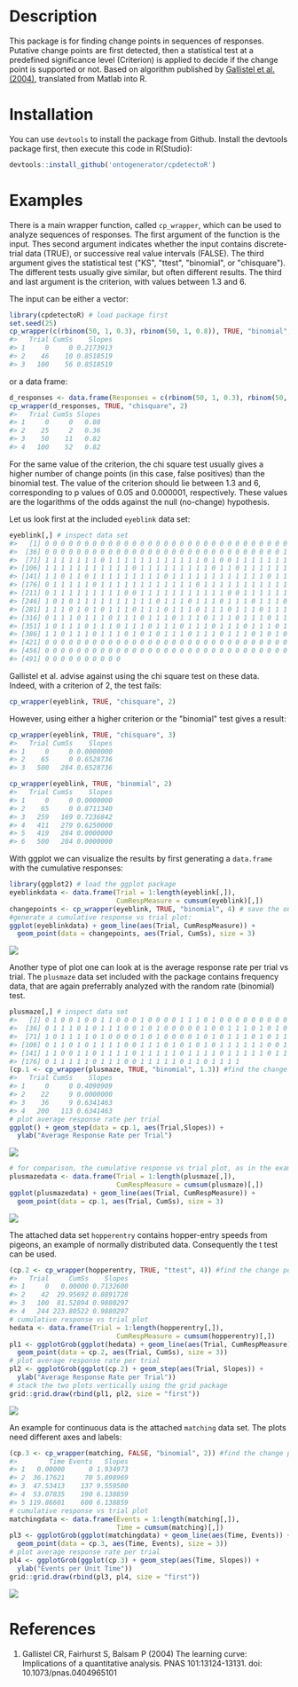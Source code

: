 Description
===========

This package is for finding change points in sequences of responses. Putative change points are first detected, then a statistical test at a predefined significance level (Criterion) is applied to decide if the change point is supported or not. Based on algorithm published by [Gallistel et al. (2004)](http://dx.doi.org/10.1073/pnas.0404965101), translated from Matlab into R.

Installation
============

You can use `devtools` to install the package from Github. Install the devtools package first, then execute this code in R(Studio):

``` r
devtools::install_github('ontogenerator/cpdetectoR')
```

Examples
========

There is a main wrapper function, called `cp_wrapper`, which can be used to analyze sequences of responses. The first argument of the function is the input. Thes second argument indicates whether the input contains discrete-trial data (TRUE), or successive real value intervals (FALSE). The third argument gives the statistical test ("KS", "ttest", "binomial", or "chisquare"). The different tests usually give similar, but often different results. The third and last argument is the criterion, with values between 1.3 and 6.

The input can be either a vector:

``` r
library(cpdetectoR) # load package first
set.seed(25)
cp_wrapper(c(rbinom(50, 1, 0.3), rbinom(50, 1, 0.8)), TRUE, "binomial", 2)
#>   Trial CumSs    Slopes
#> 1     0     0 0.2173913
#> 2    46    10 0.8518519
#> 3   100    56 0.8518519
```

or a data frame:

``` r
d_responses <- data.frame(Responses = c(rbinom(50, 1, 0.3), rbinom(50, 1, 0.8)))
cp_wrapper(d_responses, TRUE, "chisquare", 2)
#>   Trial CumSs Slopes
#> 1     0     0   0.08
#> 2    25     2   0.36
#> 3    50    11   0.82
#> 4   100    52   0.82
```

For the same value of the criterion, the chi square test usually gives a higher number of change points (in this case, false positives) than the binomial test. The value of the criterion should lie between 1.3 and 6, corresponding to p values of 0.05 and 0.000001, respectively. These values are the logarithms of the odds against the null (no-change) hypothesis.

Let us look first at the included `eyeblink` data set:

``` r
eyeblink[,] # inspect data set
#>   [1] 0 0 0 0 0 0 0 0 0 0 0 0 0 0 0 0 0 0 0 0 0 0 0 0 0 0 0 0 0 0 0 0 0 0 0
#>  [36] 0 0 0 0 0 0 0 0 0 0 0 0 0 0 0 0 0 0 0 0 0 0 0 0 0 0 0 0 0 0 1 1 1 1 1
#>  [71] 1 1 1 1 1 1 1 0 1 1 1 1 1 1 1 1 1 1 1 1 0 1 0 0 1 1 1 1 1 1 1 1 1 0 0
#> [106] 1 1 1 1 1 1 1 1 1 1 1 0 1 1 1 1 1 1 1 1 1 0 1 1 0 1 1 1 1 1 1 1 1 1 1
#> [141] 1 1 0 1 1 0 1 1 1 1 1 1 1 1 1 0 1 1 1 1 1 1 1 1 1 1 1 1 0 1 1 1 1 1 1
#> [176] 0 1 1 1 1 1 0 1 1 1 1 1 1 1 1 1 1 1 1 0 1 1 1 1 1 1 1 1 1 1 1 1 0 0 1
#> [211] 0 1 1 1 1 1 1 1 1 1 0 0 1 1 1 1 1 1 1 1 1 1 1 0 0 1 1 1 1 1 1 1 1 1 1
#> [246] 1 0 1 0 1 1 1 1 1 1 1 1 1 1 0 1 1 1 0 1 1 1 0 1 1 1 0 1 1 1 0 0 1 1 0
#> [281] 1 1 1 0 1 0 1 0 1 1 1 0 1 1 1 0 1 1 1 0 1 1 1 0 1 1 1 0 1 1 1 0 1 0 1
#> [316] 0 1 1 1 0 1 1 1 0 1 1 1 0 1 1 1 0 1 1 1 0 1 1 1 0 1 1 1 0 1 1 1 0 1 1
#> [351] 1 0 1 1 1 0 1 1 1 0 1 1 1 0 1 1 1 0 1 1 1 0 1 1 1 0 1 1 1 0 1 1 1 0 1
#> [386] 1 1 0 1 1 1 0 1 1 1 0 1 0 1 0 1 1 1 0 1 1 1 0 1 1 1 0 1 0 1 0 1 1 1 0
#> [421] 0 0 0 0 0 0 0 0 0 0 0 0 0 0 0 0 0 0 0 0 0 0 0 0 0 0 0 0 0 0 0 0 0 0 0
#> [456] 0 0 0 0 0 0 0 0 0 0 0 0 0 0 0 0 0 0 0 0 0 0 0 0 0 0 0 0 0 0 0 0 0 0 0
#> [491] 0 0 0 0 0 0 0 0 0 0
```

Gallistel et al. advise against using the chi square test on these data. Indeed, with a criterion of 2, the test fails:

``` r
cp_wrapper(eyeblink, TRUE, "chisquare", 2)
```

However, using either a higher criterion or the "binomial" test gives a result:

``` r
cp_wrapper(eyeblink, TRUE, "chisquare", 3)
#>   Trial CumSs    Slopes
#> 1     0     0 0.0000000
#> 2    65     0 0.6528736
#> 3   500   284 0.6528736

cp_wrapper(eyeblink, TRUE, "binomial", 2)
#>   Trial CumSs    Slopes
#> 1     0     0 0.0000000
#> 2    65     0 0.8711340
#> 3   259   169 0.7236842
#> 4   411   279 0.6250000
#> 5   419   284 0.0000000
#> 6   500   284 0.0000000
```

With ggplot we can visualize the results by first generating a `data.frame` with the cumulative responses:

``` r
library(ggplot2) # load the ggplot package
eyeblinkdata <- data.frame(Trial = 1:length(eyeblink[,]),
                           CumRespMeasure = cumsum(eyeblink)[,])
changepoints <- cp_wrapper(eyeblink, TRUE, "binomial", 4) # save the output of the change point analysis
#generate a cumulative response vs trial plot:
ggplot(eyeblinkdata) + geom_line(aes(Trial, CumRespMeasure)) +
  geom_point(data = changepoints, aes(Trial, CumSs), size = 3)
```

![](README-unnamed-chunk-8-1.png)

Another type of plot one can look at is the average response rate per trial vs trial. The `plusmaze` data set included with the package contains frequency data, that are again preferrably analyzed with the random rate (binomial) test.

``` r
plusmaze[,] # inspect data set
#>   [1] 0 1 0 0 1 0 0 1 1 0 0 0 1 0 0 0 0 1 1 1 0 1 0 0 0 0 0 0 0 0 0 0 0 0 0
#>  [36] 0 1 1 1 0 1 0 1 1 1 0 0 1 0 1 0 0 0 0 0 1 0 0 1 1 1 0 1 0 1 0 1 0 1 1
#>  [71] 1 0 1 1 1 1 0 1 0 0 0 0 1 0 1 0 0 0 0 1 0 1 0 1 1 1 0 1 0 1 1 0 1 1 1
#> [106] 0 1 1 0 1 0 1 1 1 1 0 0 1 1 1 0 1 0 1 0 1 0 1 1 1 1 1 1 0 0 1 1 1 1 0
#> [141] 1 1 0 0 1 1 0 1 1 1 1 0 1 1 1 1 1 0 1 1 1 1 0 1 1 1 1 1 0 1 1 0 1 0 0
#> [176] 0 1 1 1 1 1 0 1 1 1 0 0 1 1 1 1 1 0 1 1 0 1 1 1 1
(cp.1 <- cp_wrapper(plusmaze, TRUE, "binomial", 1.3)) #find the change points
#>   Trial CumSs    Slopes
#> 1     0     0 0.4090909
#> 2    22     9 0.0000000
#> 3    36     9 0.6341463
#> 4   200   113 0.6341463
# plot average response rate per trial
ggplot() + geom_step(data = cp.1, aes(Trial,Slopes)) +
  ylab("Average Response Rate per Trial")
```

![](README-unnamed-chunk-9-1.png)

``` r
# for comparison, the cumulative response vs trial plot, as in the example above:
plusmazedata <- data.frame(Trial = 1:length(plusmaze[,]),
                           CumRespMeasure = cumsum(plusmaze)[,])
ggplot(plusmazedata) + geom_line(aes(Trial, CumRespMeasure)) +
  geom_point(data = cp.1, aes(Trial, CumSs), size = 3)
```

![](README-unnamed-chunk-9-2.png)

The attached data set `hopperentry` contains hopper-entry speeds from pigeons, an example of normally distributed data. Consequently the t test can be used.

``` r
(cp.2 <- cp_wrapper(hopperentry, TRUE, "ttest", 4)) #find the change points
#>   Trial     CumSs    Slopes
#> 1     0   0.00000 0.7132600
#> 2    42  29.95692 0.8891728
#> 3   100  81.52894 0.9880297
#> 4   244 223.80522 0.9880297
# cumulative response vs trial plot
hedata <- data.frame(Trial = 1:length(hopperentry[,]),
                           CumRespMeasure = cumsum(hopperentry)[,])
pl1 <- ggplotGrob(ggplot(hedata) + geom_line(aes(Trial, CumRespMeasure)) +
  geom_point(data = cp.2, aes(Trial, CumSs), size = 3))
# plot average response rate per trial
pl2 <- ggplotGrob(ggplot(cp.2) + geom_step(aes(Trial, Slopes)) +
  ylab("Average Response Rate per Trial"))
# stack the two plots vertically using the grid package
grid::grid.draw(rbind(pl1, pl2, size = "first"))
```

![](README-unnamed-chunk-10-1.png)

An example for continuous data is the attached `matching` data set. The plots need different axes and labels:

``` r
(cp.3 <- cp_wrapper(matching, FALSE, "binomial", 2)) #find the change points
#>        Time Events   Slopes
#> 1   0.00000      0 1.934973
#> 2  36.17621     70 5.898969
#> 3  47.53413    137 9.559500
#> 4  53.07835    190 6.138859
#> 5 119.86601    600 6.138859
# cumulative response vs trial plot
matchingdata <- data.frame(Events = 1:length(matching[,]),
                           Time = cumsum(matching)[,])
pl3 <- ggplotGrob(ggplot(matchingdata) + geom_line(aes(Time, Events)) +
  geom_point(data = cp.3, aes(Time, Events), size = 3))
# plot average response rate per trial
pl4 <- ggplotGrob(ggplot(cp.3) + geom_step(aes(Time, Slopes)) +
  ylab("Events per Unit Time"))
grid::grid.draw(rbind(pl3, pl4, size = "first"))
```

![](README-unnamed-chunk-11-1.png)

References
==========

1.  Gallistel CR, Fairhurst S, Balsam P (2004) The learning curve: Implications of a quantitative analysis. PNAS 101:13124-13131. doi: 10.1073/pnas.0404965101
